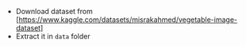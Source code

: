 - Download dataset from [https://www.kaggle.com/datasets/misrakahmed/vegetable-image-dataset]
- Extract it in `data` folder